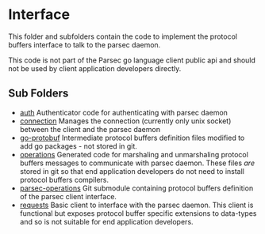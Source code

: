 # Interface 
This folder and subfolders contain the code to implement the protocol buffers interface to talk to the parsec daemon.  

This code is not part of the Parsec go language client public api and should not be used by client application developers directly.

## Sub Folders

- [auth](https://github.com/parallaxsecond/parsec-client-go/tree/master/interface/auth) Authenticator code for authenticating with parsec daemon
- [connection](https://github.com/parallaxsecond/parsec-client-go/tree/master/interface/connection) Manages the connection (currently only unix socket) between the client and the parsec daemon
- [go-protobuf](https://github.com/parallaxsecond/parsec-client-go/tree/master/interface/go-protobuf) Intermediate protocol buffers definition files modified to add go packages - not stored in git.
- [operations](https://github.com/parallaxsecond/parsec-client-go/tree/master/interface/operations) Generated code for marshaling and unmarshaling protocol buffers messages to communicate with parsec daemon.  These files *are* stored in git so that end application developers do not need to install protocol buffers compilers.
- [parsec-operations](https://github.com/parallaxsecond/parsec-client-go/tree/master/interface/parsec-operations)  Git submodule containing protocol buffers definition of the parsec client interface.
- [requests](https://github.com/parallaxsecond/parsec-client-go/tree/master/interface/requests) Basic client to interface with the parsec daemon.  This client is functional but exposes protocol buffer specific extensions to data-types and so is not suitable for end application developers. 